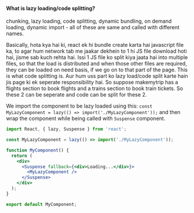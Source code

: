 #### What is lazy loading/code splitting?
chunking, lazy loading, code splitting, dynamic bundling, on demand loading, dynamic import - all of these are same and called with different names.

Basically, hota kya hai ki, react ek hi bundle create karta hai javascript file ka, to agar hum network tab me jaakar dekhein to 1 hi JS file download hoti hai, jisme sab kuch rehta hai. Issi 1 JS file ko split kiya jaata hai into multiple files, so that the load is distributed and when those other files are required, they can be loaded on need basis, if we go on to that part of the page. This is what code splitting is. Aur hum uss part ko lazy load/code split karte hain jis page ki ek seperate responsibility hai. So suppose makemytrip has a flights section to book flights and a trains section to book train tickets. So these 2 can be seperate and code can be split for these 2.

We import the component to be lazy loaded using this:
`const MyLazyComponent = lazy(() => import('./MyLazyComponent'));` and then wrap the component while being called with `Suspense` component.

```jsx
import React, { lazy, Suspense } from 'react';

const MyLazyComponent = lazy(() => import('./MyLazyComponent'));

function MyComponent() {
  return (
    <div>
      <Suspense fallback={<div>Loading...</div>}>
        <MyLazyComponent />
      </Suspense>
    </div>
  );
}

export default MyComponent;
```